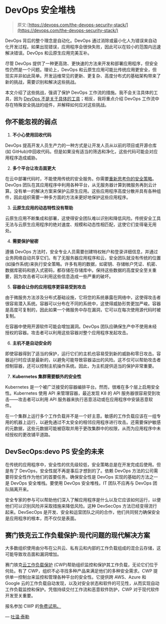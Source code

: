 # DevOps 安全堆栈

> 原文:[https://devops.com/the-devops-security-stack/](https://devops.com/the-devops-security-stack/)

DevOps 背后的整个理念是自动化。DevOps 通过消除或最小化人为错误来自动化开发过程。如果出现错误，应用程序会很快失败，因此可以在较小的范围内迅速解决错误。DevOps 和云原生应用完美互补。

尽管 DevOps 提供了一种更高效、更快速的方法来开发和部署应用程序，但安全性仍然是一个问题。理论上，DevOps 和云原生应用可能比传统应用更安全，但现实并非如此简单。开发运维常见的更新、更复杂、高度分布式的基础架构带来了新的挑战，需要识别和解决这些挑战。

本文介绍了这些挑战，强调了保护 DevOps 工作流的措施。我不会关注具体的工具，因为 [DevOps 不是关于具体的工具](https://www.devopsdigest.com/devops-is-not-about-the-tools)；相反，我将重点介绍 DevOps 工作流中存在特殊安全挑战的组件，并解释如何应对这些挑战。

## 你不能忽视的弱点

1.  **不小心使用回收代码**

DevOps 提高开发人员生产力的一种方式是让开发人员从以前的项目或开源仓库(如 GitHub)中回收代码。但是如果没有适当的筛选和净化，这些代码可能会对应用程序造成威胁。

2.  **多个平台让攻击面更大**

在云中部署代码时，不能使用传统的安全服务。你需要[重新思考你的安全策略](https://www.symantec.com/blogs/product-insights/race-cloud-creates-security-complexity)。DevOps 团队在其应用程序中利用各种平台，从无服务器计算到微服务再到云计算。没有单一的解决方案来保护云原生应用。这些应用程序高度分散并具有各种组件，因此组织需要一种多方面的方法来更好地保护这些应用程序。

3.  **云原生应用的动态特性没有帮助**

云原生应用不断集成和部署，这使得安全团队难以识别和降低风险。传统安全工具无法与云原生应用程序的绝对速度、规模和动态性相匹配，这使它们变得毫无用处。

4.  **需要保护秘密**

遵循 DevOps 方法时，安全专业人员需要创建特权帐户和登录详细信息，并通过业务网络自动共享它们。有了无服务器应用程序和云，安全团队就没有传统的位置(如操作系统)来执行安全策略。许多有用的数据，如密钥、存储帐户凭证、机密、数据库密码和嵌入式密码，都存储在存储库中。保持这些数据的高度安全至关重要，因为攻击者可以利用这些信息造成一些严重的破坏。

5.  **容器会让你的应用程序更容易受到攻击**

由于微服务方法涉及分布式基础设施，它将您的系统暴露在网络中，这使得攻击者很容易潜入系统。容器可以分布在不同的系统中，这使得威胁形势更加严峻。容器是高度可复制的，因此如果一个微服务中存在漏洞，它可以在每次使用源代码时被复制。

在容器中使用开源软件可能会增加漏洞。DevOps 团队应确保生产中不使用未经授权的容器。攻击者可以利用这些容器对整个应用程序发起攻击。

6.  **主机不是自动安全的**

即使容器得到了适当的保护，运行它们的主机也容易受到新的威胁和零日攻击。容器运行时应该是最新的，以避免可能导致容器溢出的风险。这不仅可以帮助攻击者控制容器，还可以控制主机操作系统。因此，为主机提供适当的保护非常重要。

7.  **Kubernetes 集群需要额外的安全性**

Kubernetes 是一个被广泛接受的容器编排平台。然而，很难在多个层上启用安全性。Kubernetes 使用 API 来管理容器，最近发现 K8 的 API 服务器很容易受到攻击——攻击者可以利用 API 服务器来执行恶意活动或在应用程序中安装恶意软件。

在一个集群上运行多个工作负载并不是一个好主意。敏感的工作负载应该在一组专用的机器上运行，以避免通过不太安全的相邻应用程序进行攻击。还需要保护敏感的元数据，这些元数据可能被窃取并用于更改集群中的权限，从而为应用程序中未经授权的更改铺平道路。

## DevSecOps:devo PS 安全的未来

在传统的应用程序中，安全性的优先级较低，安全策略总是在开发完成后使用。但是有了 DevOps，安全性就不再是事后才想到的了。依赖 DevOps 方法的公司需要将安全性作为他们的首要任务。确保安全性是 DevOps 实现的基础的方法之一是 DevOps 安全堆栈。要使用 DevOps 安全堆栈，IT 团队不应再与 DevOps 团队隔离开来。

安全专家的参与可以帮助他们深入了解应用程序是什么以及它应该如何运行，以便他们可以识别风险并采取措施来降低风险。这种 DevSecOps 方法已经变得流行起来。DevSecOps 是开发、安全和运营团队之间的合作，他们共同努力确保安全是应用程序的根本，而不仅仅是表面。

## 赛门铁克云工作负载保护:现代问题的现代解决方案

大多数组织使用由分布在公共云、私有云和内部的工作负载组成的混合云存储，这可能导致攻击面和漏洞增加。

赛门铁克[云工作负载保护](https://www.symantec.com/products/cloud-workload-protection) (CWP)帮助组织监控和保护其工作负载，无论它们位于何处。有了 CWP，组织不必寻找多种产品来满足他们的多种安全需求。CWP 提供单一控制台来监控和管理各种平台的安全性。它提供跨 AWS、Azure 和 Google 云的工作负载自动发现，以及对安全状态和软件的可见性，从而实现自动工作负载监控和保护。凭借持续交付工作流和恶意软件防护，CWP 对于现代软件开发至关重要。

报名参加 CWP 的[免费试用。](https://securitycloud.symantec.com/cc/#/landing?inid=us_symc_cloud-workload-protection_pdp_to_leadgen_trialware_PID-101_cloud-workload-protection)

— [吐温·泰勒](https://devops.com/author/twain-taylor/)